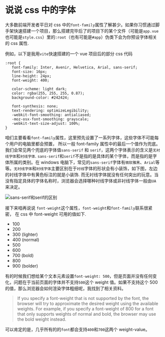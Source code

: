 # 说说 css 中的字体

大多数前端开发者平日对 css 中的`font-family`属性了解甚少。如果你习惯通过脚手架快速搭建一个项目，那么搭建完毕后了的项目下的某个文件（可能是`app.vue`也可能是`style.css`）里的`:root`（也有可能是`#app`）伪类下会为你预设字体相关的 css 属性.

例如，以下是我用`vite`快速搭建的一个 vue 项目后的部分 css 代码

```css{2}
:root {
   font-family: Inter, Avenir, Helvetica, Arial, sans-serif;
   font-size: 16px;
   line-height: 24px;
   font-weight: 400;

   color-scheme: light dark;
   color: rgba(255, 255, 255, 0.87);
   background-color: #242424;

   font-synthesis: none;
   text-rendering: optimizeLegibility;
   -webkit-font-smoothing: antialiased;
   -moz-osx-font-smoothing: grayscale;
   -webkit-text-size-adjust: 100%;
}
```

咱们主要看看`font-family`属性，这里预先设置了一系列字体，这些字体不可能每个用户的电脑里都会预置， 所以一般 font-family 属性中的最后一个值作为兜底。我们会常见两个兜底的字体值`sans-serif` 和 `serif`，这两个字体表示的含义是`无衬线字体`和`衬线字体`. `sans-serif`和`serif`不是指的是具体的某个字体，而是指的是字体所属的类别。在 windows 电脑下，常见的`sans-serif`字体有`微软雅黑`、`Arial`等等。`无衬线字体`和`衬线字体`主要区别在于`衬线`字体的形状会有小装饰，如下图，左边的衬线字体中有黄色标注的就是小装饰. 而无衬线字体就没有任何突出的玩意。当没有指定具体的字体名称时，浏览器会选择哪种衬线字体或非衬线字体一般由`UA`来决定。

![sans-serif和serif的区别](https://newenglandrepro.com/wp-content/uploads/2016/08/BP-Serif-SansSerif-Graphic1-1200x721.jpg)

接下来咱再说说 `font-weight`这个属性，`font-weight`和`font-family`联系很紧密， 在 css 中 font-weight 可用的值如下.

-  100
-  200
-  300 (lighter)
-  400 (normal)
-  500
-  600
-  700 (bold)
-  800
-  900 (bolder)

有的时候我们想给某个文本元素设置`font-weight: 500`，但是页面并没有任何变化，问题在于当前页面的字体并不支持`500`这个 weight 值。如果不支持这个 500 的值，那么浏览器会如何渲染字体粗细呢，我找到了相关资料。

> If you specify a font-weight that is not supported by the font, the browser will try to approximate the desired weight using the available weights. For example, if you specify a font-weight of 800 for a font that only supports weights of normal and bold, the browser may use the bold weight instead.

可以肯定的是，几乎所有的的`font`都会支持`400`和`700`这两个 weight-value。
